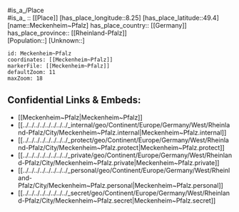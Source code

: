 ﻿---
location: [49.4,8.25] 
mapzoom: [7,12] 
mapmarker: city 
type: City
tags:
- geo/City


SpocWebEntityId: 32368
isDeleted: false
confidential: public

---
#is_a_/Place  
#is_a_ :: [[Place]] 
[has_place_longitude::8.25] 
[has_place_latitude::49.4] 
[name::Meckenheim~Pfalz] 
has_place_country:: [[Germany]]  
has_place_province:: [[Rheinland-Pfalz]]  
[Population::] 
[Unknown::] 


```leaflet
id: Meckenheim~Pfalz
coordinates: [[Meckenheim~Pfalz]] 
markerFile: [[Meckenheim~Pfalz]] 
defaultZoom: 11 
maxZoom: 18
```


## Confidential Links & Embeds: 
- [[Meckenheim~Pfalz|Meckenheim~Pfalz]]  
- [[../../../../../../../../_internal/geo/Continent/Europe/Germany/West/Rheinland-Pfalz/City/Meckenheim~Pfalz.internal|Meckenheim~Pfalz.internal]] 
- [[../../../../../../../../_protect/geo/Continent/Europe/Germany/West/Rheinland-Pfalz/City/Meckenheim~Pfalz.protect|Meckenheim~Pfalz.protect]] 
- [[../../../../../../../../_private/geo/Continent/Europe/Germany/West/Rheinland-Pfalz/City/Meckenheim~Pfalz.private|Meckenheim~Pfalz.private]] 
- [[../../../../../../../../_personal/geo/Continent/Europe/Germany/West/Rheinland-Pfalz/City/Meckenheim~Pfalz.personal|Meckenheim~Pfalz.personal]] 
- [[../../../../../../../../_secret/geo/Continent/Europe/Germany/West/Rheinland-Pfalz/City/Meckenheim~Pfalz.secret|Meckenheim~Pfalz.secret]] 
